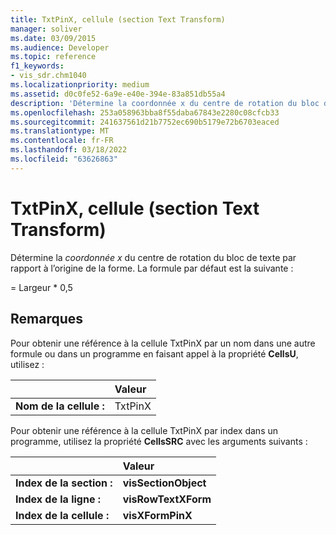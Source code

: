 ```yaml
---
title: TxtPinX, cellule (section Text Transform)
manager: soliver
ms.date: 03/09/2015
ms.audience: Developer
ms.topic: reference
f1_keywords:
- vis_sdr.chm1040
ms.localizationpriority: medium
ms.assetid: d0c0fe52-6a9e-e40e-394e-83a851db55a4
description: 'Détermine la coordonnée x du centre de rotation du bloc de texte par rapport à l’origine de la forme. La formule par défaut est la suivante :'
ms.openlocfilehash: 253a058963bba8f55daba67843e2280c08cfcb33
ms.sourcegitcommit: 241637561d21b7752ec690b5179e72b6703eaced
ms.translationtype: MT
ms.contentlocale: fr-FR
ms.lasthandoff: 03/18/2022
ms.locfileid: "63626863"
---
```

# <a name="txtpinx-cell-text-transform-section"></a>TxtPinX, cellule (section Text Transform)

Détermine la  *coordonnée x*  du centre de rotation du bloc de texte par rapport à l’origine de la forme. La formule par défaut est la suivante : 
  
= Largeur \* 0,5
  
## <a name="remarks"></a>Remarques

Pour obtenir une référence à la cellule TxtPinX par un nom dans une autre formule ou dans un programme en faisant appel à la propriété **CellsU**, utilisez : 
  
||Valeur |
|:-----|:-----|
| **Nom de la cellule :**  <br/> | TxtPinX  <br/> |
   
Pour obtenir une référence à la cellule TxtPinX par index dans un programme, utilisez la propriété **CellsSRC** avec les arguments suivants : 
  
||Valeur |
|:-----|:-----|
| **Index de la section :**  <br/> |**visSectionObject** <br/> |
| **Index de la ligne :**  <br/> |**visRowTextXForm** <br/> |
| **Index de la cellule :**  <br/> |**visXFormPinX** <br/> |
   

